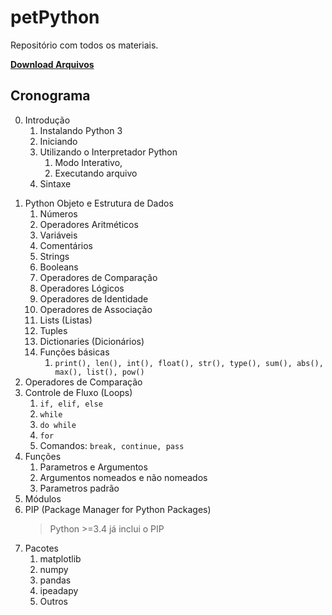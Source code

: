 # petPython

Repositório com todos os materiais.

[**Download Arquivos**](https://github.com/pedrocastroo/petPython/archive/master.zip)

## Cronograma

0. Introdução
   1) Instalando Python 3
   2) Iniciando
   3) Utilizando o Interpretador Python
      1) Modo Interativo,
      2) Executando arquivo
   4) Sintaxe

1) Python Objeto e Estrutura de Dados
   1) Números
   2) Operadores Aritméticos
   3) Variáveis
   4) Comentários
   5) Strings
   6) Booleans
   7) Operadores de Comparação
   8) Operadores Lógicos
   9) Operadores de Identidade
   10) Operadores de Associação
   11) Lists (Listas)
   12) Tuples
   13) Dictionaries (Dicionários)
   14) Funções básicas
       1) `print(), len(), int(), float(), str(), type(), sum(), abs(), max(), list(), pow()`
2) Operadores de Comparação
3) Controle de Fluxo (Loops)
   1) `if, elif, else`
   2) `while`
   3) `do while`
   4) `for`
   5) Comandos: `break, continue, pass`
4) Funções
   1) Parametros e Argumentos
   2) Argumentos nomeados e não nomeados
   3) Parametros padrão
5) Módulos
5) PIP (Package Manager for Python Packages)
      > Python >=3.4 já inclui o PIP
6) Pacotes
   1) matplotlib
   2) numpy
   3) pandas
   4) ipeadapy
   5) Outros